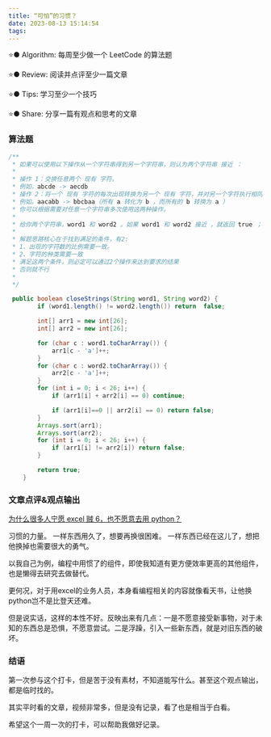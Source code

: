 ```yaml
---
title: “可怕”的习惯？
date: 2023-08-13 15:14:54
tags:
---
```

⭐️● Algorithm: 每周至少做一个 LeetCode 的算法题

⭐️● Review: 阅读并点评至少一篇文章

⭐️● Tips: 学习至少一个技巧

⭐️● Share: 分享一篇有观点和思考的文章

### 算法题
```java
/**
 * 如果可以使用以下操作从一个字符串得到另一个字符串，则认为两个字符串 接近 ：
 *
 * 操作 1：交换任意两个 现有 字符。
 * 例如，abcde -> aecdb
 * 操作 2：将一个 现有 字符的每次出现转换为另一个 现有 字符，并对另一个字符执行相同的操作。
 * 例如，aacabb -> bbcbaa（所有 a 转化为 b ，而所有的 b 转换为 a ）
 * 你可以根据需要对任意一个字符串多次使用这两种操作。
 *
 * 给你两个字符串，word1 和 word2 。如果 word1 和 word2 接近 ，就返回 true ；否则，返回 false 。
 * 
 * 解题思路核心在于找到满足的条件，有2:
 * 1、出现的字符数的比例需要一致。
 * 2、字符的种类需要一致
 * 满足这两个条件，则必定可以通过2个操作来达到要求的结果
 * 否则就不行
 * 
 */

 public boolean closeStrings(String word1, String word2) {
        if (word1.length() != word2.length()) return  false;

        int[] arr1 = new int[26];
        int[] arr2 = new int[26];

        for (char c : word1.toCharArray()) {
            arr1[c - 'a']++;
        }
        for (char c : word2.toCharArray()) {
            arr2[c - 'a']++;
        }
        for (int i = 0; i < 26; i++) {
            if (arr1[i] + arr2[i] == 0) continue;

            if (arr1[i]==0 || arr2[i] == 0) return false;
        }
        Arrays.sort(arr1);
        Arrays.sort(arr2);
        for (int i = 0; i < 26; i++) {
            if (arr1[i] != arr2[i]) return false;
        }

        return true;
    }
```

### 文章点评&观点输出
[为什么很多人宁愿 excel 贼 6，也不愿意去用 python？](https://www.zhihu.com/question/53261114/answer/2972862034)

习惯的力量。
一样东西用久了，想要再换很困难。
一样东西已经在这儿了，想把他换掉也需要很大的勇气。

以我自己为例，编程中用惯了的组件，即使我知道有更方便效率更高的其他组件，也是懒得去研究去做替代。

更何况，对于用excel的业务人员，本身看编程相关的内容就像看天书，让他换python岂不是比登天还难。

但是说实话，这样的本性不好。反映出来有几点：一是不愿意接受新事物，对于未知的东西总是恐惧，不愿意尝试。二是浮躁，引入一些新东西，就是对旧东西的破坏。

### 结语
第一次参与这个打卡，但是苦于没有素材，不知道能写什么。甚至这个观点输出，都是临时找的。

其实平时看的文章，视频非常多，但是没有记录，看了也是相当于白看。

希望这个一周一次的打卡，可以帮助我做好记录。